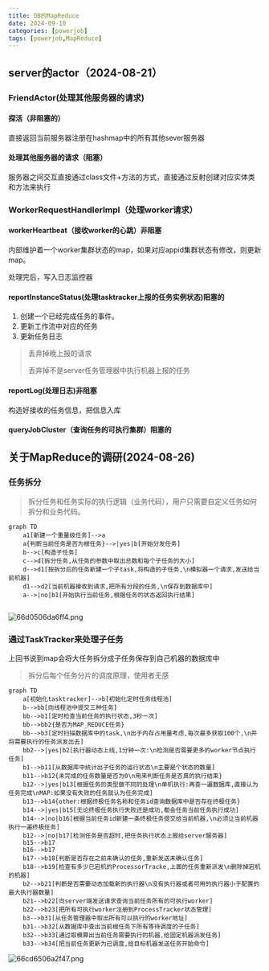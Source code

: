 ```yaml
---
title: OB的MapReduce
date: 2024-09-10
categories: [powerjob] 
tags: [powerjob,MapReduce]
---
```


## server的actor（2024-08-21）


### FriendActor(处理其他服务器的请求)


#### 探活（非阻塞的）

直接返回当前服务器注册在hashmap中的所有其他sever服务器


#### 处理其他服务器的请求（阻塞）

服务器之间交互直接通过class文件+方法的方式，直接通过反射创建对应实体类和方法来执行




### WorkerRequestHandlerImpl（处理worker请求）




#### workerHeartbeat（接收worker的心跳）非阻塞



内部维护着一个worker集群状态的map，如果对应appid集群状态有修改，则更新map。

处理完后，写入日志监控器


#### reportInstanceStatus(处理tasktracker上报的任务实例状态)阻塞的

1. 创建一个已经完成任务的事件。
2. 更新工作流中对应的任务
3. 更新任务日志

> 丢弃掉晚上报的请求
>
> 丢弃掉不是server任务管理器中执行机器上报的任务


#### reportLog(处理日志)非阻塞

构造好接收的任务信息，把信息入库


#### queryJobCluster（查询任务的可执行集群）阻塞的


## 关于MapReduce的调研(2024-08-26)


### 任务拆分

> 拆分任务和任务实际的执行逻辑（业务代码），用户只需要自定义任务如何拆分和业务代码。



``` mermaid
graph TD
	a1[新建一个重量级任务]-->a
	a{判断当前任务是否为根任务}-->|yes|b[开始分发任务]
	b-->c[构造子任务]
	c-->d[拆分任务,从任务的参数中取出总数和每个子任务的大小]
	d-->d1[按拆分后的任务新建一个子task,将构造的子任务,\n模拟器一个请求,发送给当前机器]
	d1-->d2[当前机器接收到请求,把所有分段的任务,\n保存到数据库中]
	a-->|no|b1[开始执行当前任务,根据任务的状态返回执行结果]
	
```



![66d0506da6ff4.png](https://vip.helloimg.com/i/2024/08/29/66d0506da6ff4.png)




### 通过TaskTracker来处理子任务

上回书说到map会将大任务拆分成子任务保存到自己机器的数据库中

> 拆分后每个任务分片的调度原理，使用者无感



``` mermaid
graph TD
	a[初始化tasktracker]-->b[初始化定时任务线程池]
	b-->bb[向线程池中提交三种任务]
	bb-->b1[定时检查当前任务的执行状态,3秒一次]
	bb-->bb2{是否为MAP_REDUCE任务}
	bb-->b3[定时扫描数据库中的task,\n出于内存占用量考虑,每次最多获取100个,\n并将需要执行的任务派发出去]
	bb2-->|yes|b2[执行器动态上线,1分钟一次:\n检测是否需要更多的worker节点执行任务]
	b1-->b11[从数据库中统计出子任务的运行状态\n主要是个状态的数量]
	b11-->b12{未完成的任务数量是否为0\n用来判断任务是否真的执行结束}
	b12-->|yes|b13[根据任务的类型做不同的处理\n单机执行:再查一遍数据库,直接认为任务完成\nMAP:如果没有失败的任务就认为任务完成]
	b13-->b14{other:根据终极任务名称和任务id查询数据库中是否存在终极任务}
	b14-->|yes|b15[无论终极任务执行失败还是成功,都会任务当前任务执行成功]
	b14-->|no|b16[根据当前任务id新建一条终极任务提交给当前机器,\n必须让当前机器执行一遍终极任务]
	b12-->|no|b17[检测任务是否超时,把任务执行状态上报给server服务器]
	b15-->b17
	b16-->b17
	b17-->b18[判断是否存在之前未确认的任务,重新发送未确认任务]
	b18-->b19[检查有多少已宕机的ProcessorTracke,上面的任务重新派发\n删除掉宕机的机器]
	b2-->b21[判断是否需要动态加载新的执行器\n没有执行器或者可用的执行器小于配置的最大执行器数量]
	b21-->b22[向server端发送请求查询当前任务所有的可执行worker]
	b22-->b23[把所有可执行worker注册到ProcessTracker状态管理]
	b3-->b31[从任务管理器中取出所有可以执行的worker地址]
	b31-->b32[从数据库中查出当前根任务下所有等待调度的子任务]
	b32-->b33[通过取模算出当前任务需要执行的机器,给固定机器派发任务]
	b33-->b34[把当前任务更新为已调度,给目标机器发送任务开始命令]
```

![66cd6506a2f47.png](https://vip.helloimg.com/i/2024/08/27/66cd6506a2f47.png)